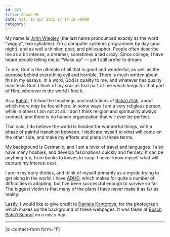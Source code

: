 ```yaml
---
id: 923
title: About Me
date: Sat, 16 Apr 2011 17:14:18 +0000
category: 
---
```


My name is [John Wiegley](mailto:jwiegley@gmail.com) (the last name pronounced exactly as the word "wiggly", two syllables). I'm a computer systems programmer by day (and night), and as well a thinker, poet, and philosopher. People often describe me as a bit intense, a dreamer, sometimes a tad crazy. Since college, I have heard people telling me to "Wake up" — yet I still prefer to dream.

To me, God is the ultimate of all that is good and wonderful, as well as the purpose behind everything evil and horrible. There is much written about this in my essays. In a word, God is quality to me, and whatever has quality manifests God. I think of my soul as that part of me which longs for that part of Him, wherever in the world I find it.

As a [Bahá'í](http://www.bahai.org/), I follow the teachings and institutions of [Bahá'u'lláh](http://www.bahaullah.org/), about which more may be found here. In some ways I am a very religious person, while in others I am not at all. I don't think religion and spirituality always connect, and there is no human organization that will ever be perfect.

That said, I do believe the world is headed for wonderful things, with a phase of painful transition between. I dedicate myself to what will come on the other side, and make my efforts and plans in those terms.

My background is Germanic, and I am a lover of travel and languages. I also have many hobbies, and develop fascinations quickly and fiercely. It can be anything too, from books to knives to soap. I never know myself what will capture my interest next.

I am in my early thirties, and think of myself primarily as a mystic trying to get along in the world. I have [ADHD](http://en.wikipedia.org/wiki/ADHD), which makes for quite a number of difficulties in adapting, but I've been successful enough to survive so far. The biggest victim is that many of the plans I have never make it as far as reality.

Lastly, I would like to give credit to [Daniela Kantorova](http://hoopoecafe.blogspot.com/), for the photograph which makes up the background of these webpages.  It was taken at [Bosch Bahá’í School](http://www.bosch.org/) on a misty day.

----
[si-contact-form form='1']
